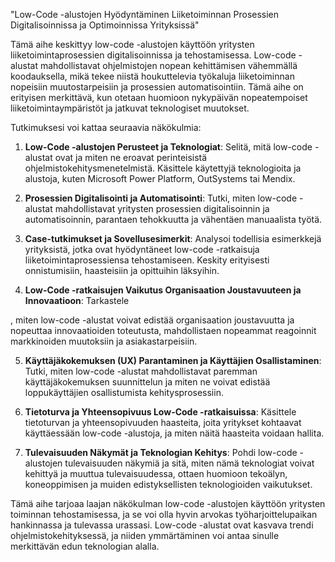 "Low-Code -alustojen Hyödyntäminen Liiketoiminnan Prosessien Digitalisoinnissa ja Optimoinnissa Yrityksissä"

Tämä aihe keskittyy low-code -alustojen käyttöön yritysten liiketoimintaprosessien digitalisoinnissa ja tehostamisessa. Low-code -alustat mahdollistavat ohjelmistojen nopean kehittämisen vähemmällä koodauksella, mikä tekee niistä houkuttelevia työkaluja liiketoiminnan nopeisiin muutostarpeisiin ja prosessien automatisointiin. Tämä aihe on erityisen merkittävä, kun otetaan huomioon nykypäivän nopeatempoiset liiketoimintaympäristöt ja jatkuvat teknologiset muutokset.

Tutkimuksesi voi kattaa seuraavia näkökulmia:

1. **Low-Code -alustojen Perusteet ja Teknologiat**: Selitä, mitä low-code -alustat ovat ja miten ne eroavat perinteisistä ohjelmistokehitysmenetelmistä. Käsittele käytettyjä teknologioita ja alustoja, kuten Microsoft Power Platform, OutSystems tai Mendix.

2. **Prosessien Digitalisointi ja Automatisointi**: Tutki, miten low-code -alustat mahdollistavat yritysten prosessien digitalisoinnin ja automatisoinnin, parantaen tehokkuutta ja vähentäen manuaalista työtä.

3. **Case-tutkimukset ja Sovellusesimerkit**: Analysoi todellisia esimerkkejä yrityksistä, jotka ovat hyödyntäneet low-code -ratkaisuja liiketoimintaprosessiensa tehostamiseen. Keskity erityisesti onnistumisiin, haasteisiin ja opittuihin läksyihin.

4. **Low-Code -ratkaisujen Vaikutus Organisaation Joustavuuteen ja Innovaatioon**: Tarkastele

, miten low-code -alustat voivat edistää organisaation joustavuutta ja nopeuttaa innovaatioiden toteutusta, mahdollistaen nopeammat reagoinnit markkinoiden muutoksiin ja asiakastarpeisiin.

5. **Käyttäjäkokemuksen (UX) Parantaminen ja Käyttäjien Osallistaminen**: Tutki, miten low-code -alustat mahdollistavat paremman käyttäjäkokemuksen suunnittelun ja miten ne voivat edistää loppukäyttäjien osallistumista kehitysprosessiin.

6. **Tietoturva ja Yhteensopivuus Low-Code -ratkaisuissa**: Käsittele tietoturvan ja yhteensopivuuden haasteita, joita yritykset kohtaavat käyttäessään low-code -alustoja, ja miten näitä haasteita voidaan hallita.

7. **Tulevaisuuden Näkymät ja Teknologian Kehitys**: Pohdi low-code -alustojen tulevaisuuden näkymiä ja sitä, miten nämä teknologiat voivat kehittyä ja muuttua tulevaisuudessa, ottaen huomioon tekoälyn, koneoppimisen ja muiden edistyksellisten teknologioiden vaikutukset.

Tämä aihe tarjoaa laajan näkökulman low-code -alustojen käyttöön yritysten toiminnan tehostamisessa, ja se voi olla hyvin arvokas työharjoittelupaikan hankinnassa ja tulevassa urassasi. Low-code -alustat ovat kasvava trendi ohjelmistokehityksessä, ja niiden ymmärtäminen voi antaa sinulle merkittävän edun teknologian alalla.

